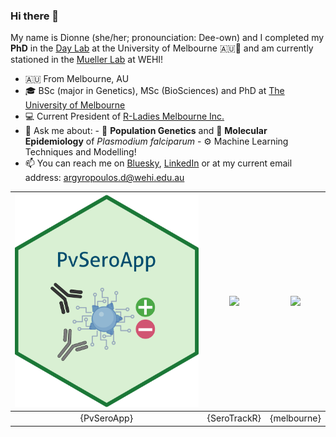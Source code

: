 ### Hi there 👋

My name is Dionne (she/her; pronounciation: Dee-own) and I completed my **PhD** in the [Day Lab](https://biomedicalsciences.unimelb.edu.au/sbs-research-groups/microbiology-and-immunology-research-groups/day-laboratory-malaria-genomics,-epidemiology-and-control) at the University of Melbourne 🇦🇺🦘 and am currently stationed in the [Mueller Lab](https://www.wehi.edu.au/researcher/ivo-mueller/) at WEHI! 

- 🇦🇺 From Melbourne, AU
- 🎓 BSc (major in Genetics), MSc (BioSciences) and PhD at [The University of Melbourne](https://www.unimelb.edu.au/)
- 💻 Current President of [R-Ladies Melbourne Inc.]([https://twitter.com/rladiesmelb](https://r-ladiesmelbourne.github.io/))
- 💬 Ask me about:
      - 🧬 **Population Genetics** and 🔎 **Molecular Epidemiology** of *Plasmodium falciparum*
      - ⚙️ Machine Learning Techniques and Modelling! 
- 📫 You can reach me on [Bluesky](https://bsky.app/profile/dionnecargy.bsky.social), [LinkedIn](https://www.linkedin.com/in/dionne-argyropoulos-47749b14b/) or at my current email address: argyropoulos.d@wehi.edu.au

| ![](images/PvSeroApp_sticker.png) | ![](images/SeroTrackR.png) | ![](images/melbourne.png) |
|:---------------------------:|:---------------------------:|:---------------------------:|
| {PvSeroApp}                  | {SeroTrackR}                  | {melbourne}                  |


<!--
**dionnecargy/dionnecargy** is a ✨ _special_ ✨ repository because its `README.md` (this file) appears on your GitHub profile.

Here are some ideas to get you started:

- 🔭 I’m currently working on ...
- 🌱 I’m currently learning ...
- 👯 I’m looking to collaborate on ...
- 🤔 I’m looking for help with ...
- 💬 Ask me about ...
- 📫 How to reach me: ...
- 😄 Pronouns: ...
- ⚡ Fun fact: ...
-->

